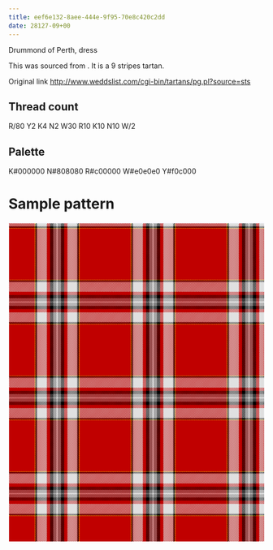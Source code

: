 ```yaml
---
title: eef6e132-8aee-444e-9f95-70e8c420c2dd
date: 28127-09+00
---
```

Drummond of Perth, dress

This was sourced from <no value>.  It is a 9 stripes tartan.

Original link http://www.weddslist.com/cgi-bin/tartans/pg.pl?source=sts

## Thread count
R/80 Y2 K4 N2 W30 R10 K10 N10 W/2

## Palette
K#000000 N#808080 R#c00000 W#e0e0e0 Y#f0c000

# Sample pattern

![Tartan detail](tartan.png "R/80 Y2 K4 N2 W30 R10 K10 N10 W/2 tartan")